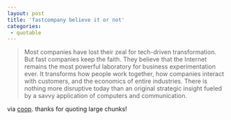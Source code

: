 ```yaml
---
layout: post
title: 'fastcompany believe it or not'
categories:
 - quotable
---
```


<blockquote>Most companies have lost their zeal for tech-driven transformation. But fast companies keep the faith. They believe that the Internet remains the most powerful laboratory for business experimentation ever. It transforms how people work together, how companies interact with customers, and the economics of entire industries. There is nothing more disruptive today than an original strategic insight fueled by a savvy application of computers and communication.</blockquote>via <a href="http://www.jordoncooper.sk.ca/2003_05_01_archives.html#200305805">coop</a>. thanks for quoting large chunks!

